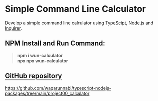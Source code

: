 # Simple Command Line Calculator

Develop a simple command line calculator using [TypeScipt](https://www.typescriptlang.org/), [Node.js](https://nodejs.org/en/) and [Inquirer](https://www.npmjs.com/package/inquirer).

## NPM Install and Run Command:

>**npm i wun-calculator** \
> **npx npx wun-calculator**

## [GitHub repository](https://github.com/waqarunnabi/typescript-nodejs-packages/tree/main/project00_calculator)

https://github.com/waqarunnabi/typescript-nodejs-packages/tree/main/project00_calculator

